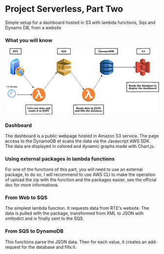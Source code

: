# Project Serverless, Part Two
Simple setup for a dashboard hosted in S3 with lambda functions, Sqs and Dynamo DB, from a website

### What you will know
![global schema](../images/rapport2.png)

### Dashboard
The dashboard is a public webpage hosted in Amazon S3 service. The page access to the DynamoDB et scans the data via the Javascript AWS SDK. The data are displayed in colored and dynamic graphs made with Chart.js.

### Using external packages in lambda functions
For one of the functions of this part, you will need to use an external package, to do so, I will recommend to use AWS CLI to make the operation of upload the zip with the function and the packages easier, see the official doc for more informations.

### From Web to SQS
The simplest lambda function. It requests data from RTE's website. The data is pulled with the package, transformed from XML to JSON with xmltodict and is finally sent to the SQS.

### From SQS to DynamoDB
This functions parse the JSON data. Then for each value, it creates an add-request for the database and fills it.